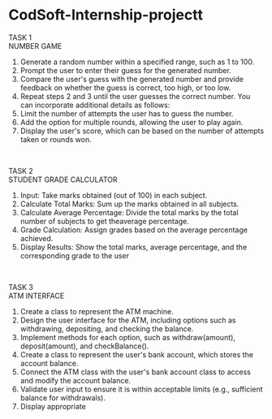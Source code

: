 # CodSoft-Internship-projectt
TASK 1<br>
NUMBER GAME
1. Generate a random number within a specified range, such as 1 to 100.
2. Prompt the user to enter their guess for the generated number.
3. Compare the user's guess with the generated number and provide feedback on whether the guess
is correct, too high, or too low.
4. Repeat steps 2 and 3 until the user guesses the correct number.
You can incorporate additional details as follows:
5. Limit the number of attempts the user has to guess the number.
6. Add the option for multiple rounds, allowing the user to play again.
7. Display the user's score, which can be based on the number of attempts taken or rounds won.
<br>

TASK 2<br>
STUDENT GRADE CALCULATOR<br>
1. Input: Take marks obtained (out of 100) in each subject.<br>
2. Calculate Total Marks: Sum up the marks obtained in all subjects.<br>
3. Calculate Average Percentage: Divide the total marks by the total number of subjects to get theaverage percentage.<br>
4. Grade Calculation: Assign grades based on the average percentage achieved.<br>
5. Display Results: Show the total marks, average percentage, and the corresponding grade to the user<br>
<br>

TASK 3<br>
ATM INTERFACE
1. Create a class to represent the ATM machine.
2. Design the user interface for the ATM, including options such as withdrawing, depositing, and
checking the balance.
3. Implement methods for each option, such as withdraw(amount), deposit(amount), and
checkBalance().
4. Create a class to represent the user's bank account, which stores the account balance.
5. Connect the ATM class with the user's bank account class to access and modify the account
balance.
6. Validate user input to ensure it is within acceptable limits (e.g., sufficient balance for withdrawals).
7. Display appropriate
